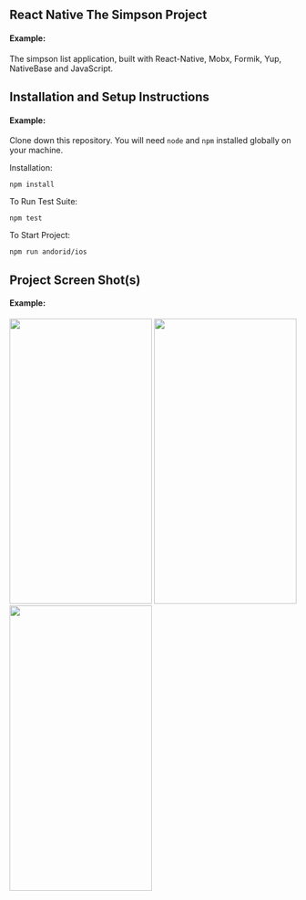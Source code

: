 ## React Native The Simpson Project

#### Example:

The simpson list application, built with React-Native, Mobx, Formik, Yup, NativeBase and JavaScript.

## Installation and Setup Instructions

#### Example:  

Clone down this repository. You will need `node` and `npm` installed globally on your machine.  

Installation:

`npm install`  

To Run Test Suite:  

`npm test`  

To Start Project:

`npm run andorid/ios`  

## Project Screen Shot(s)

#### Example: 

<img src="https://user-images.githubusercontent.com/16419398/200426064-f35f602a-d751-4988-8fb9-9194ecb69839.gif"  width="250" height="500">
<img src="https://user-images.githubusercontent.com/16419398/200426080-4c9fdaea-aa06-45b4-89d1-e849ef61aec6.gif"  width="250" height="500">
<img src="https://user-images.githubusercontent.com/16419398/200426056-1e1c5d25-1211-4aa2-b2c0-dbfcb05f7f96.gif"  width="250" height="500">

